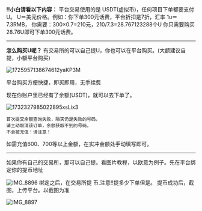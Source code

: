 **‼️小白请看以下内容：**
平台交易使用的是  USDT(虚拟币)，任何项目下单都要支付U。
U＝美元价格。例如：你下单300元话费，平台折扣是7折，汇率 1u＝7.3RMB，
你需要：300×0.7=210元，210/7.3=28.767123288个U
你只需要购买28.76U即可下单300元话费。


-------
**怎么购买U呢？**
有交易所的可以自己提U，你也可以在平台购买。(大额建议自提，小额平台购买)

![1725957138674612yaKP3M](https://github.com/user-attachments/assets/04f61ad5-ec15-4d89-bf44-f0a233145408)



   平台购买方便快捷，即买即用，无手续费

    
    
    
    
现在你账户里已经有了余额(USDT)，就可以去下单了。
    
    
    
![1732327985022895xsLix3](https://github.com/user-attachments/assets/6bc270f0-4ab9-4a22-b3ae-9fc719fb1c87)

    
    
    首次提交余额查询失败，隔天仍是失败的号码，
    请主动取消该订单，余额获取不到的号码，
    不会被充值！请注意！

    
如需充值600、700等以上金额，在实冲金额处手动填写即可。


-------
如果你有自己的交易所，那可以自己提。看图片教程，以欧意为例子。先在平台绑定你的提币地址


![IMG_8896](https://github.com/user-attachments/assets/02905395-7e37-49c4-97af-7179f27c5492)
绑定之后，在交易所提 币.注意‼️提多少下单但是。
提币成功后，截图，上传平台。以截图为准

![IMG_8897](https://github.com/user-attachments/assets/0c7c7fbe-5d4d-4836-bcd9-02716a6c7403)
